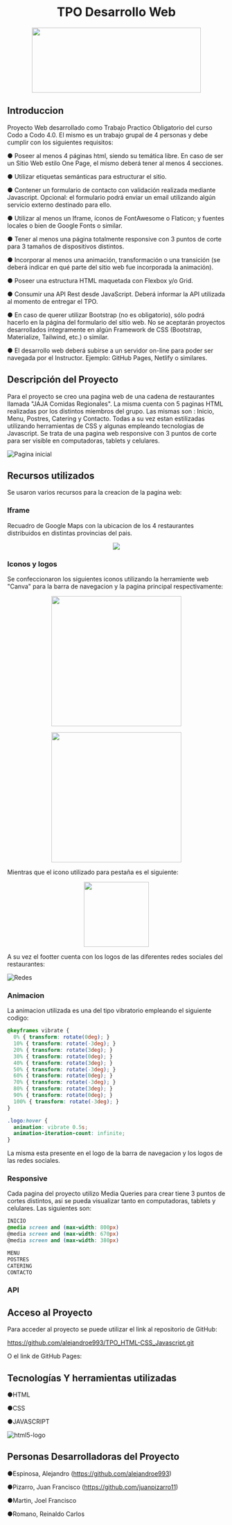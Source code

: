 <h1 align="center"> TPO Desarrollo Web </h1>


<p align="center"> <img src ="https://github.com/alejandroe993/TPO_HTML-CSS_Javascript/assets/95320686/be080835-75f2-4b42-88a1-6849e310e87a" width="390" height="150"> </p>


## Introduccion
Proyecto Web desarrollado como Trabajo Practico Obligatorio del curso Codo a Codo 4.0. El mismo es un trabajo grupal de 4 personas y debe cumplir con los siguientes requisitos:

● Poseer al menos 4 páginas html, siendo su temática libre. En caso de ser un Sitio
Web estilo One Page, el mismo deberá tener al menos 4 secciones.

● Utilizar etiquetas semánticas para estructurar el sitio.

● Contener un formulario de contacto con validación realizada mediante Javascript.
Opcional: el formulario podrá enviar un email utilizando algún servicio externo
destinado para ello.

● Utilizar al menos un Iframe, íconos de FontAwesome o Flaticon; y fuentes locales o
bien de Google Fonts o similar.

● Tener al menos una página totalmente responsive con 3 puntos de corte para 3
tamaños de dispositivos distintos.

● Incorporar al menos una animación, transformación o una transición (se deberá
indicar en qué parte del sitio web fue incorporada la animación).

● Poseer una estructura HTML maquetada con Flexbox y/o Grid.

● Consumir una API Rest desde JavaScript. Deberá informar la API utilizada al
momento de entregar el TPO.

● En caso de querer utilizar Bootstrap (no es obligatorio), sólo podrá hacerlo en la
página del formulario del sitio web. No se aceptarán proyectos desarrollados
íntegramente en algún Framework de CSS (Bootstrap, Materialize, Tailwind, etc.) o
similar.

● El desarrollo web deberá subirse a un servidor on-line para poder ser navegada por
el Instructor. Ejemplo: GitHub Pages, Netlify o similares.

## Descripción del Proyecto
Para el proyecto se creo una pagina web de una cadena de restaurantes llamada "JAJA Comidas Regionales". La misma cuenta con 5 paginas HTML realizadas por los distintos miembros del grupo. Las mismas son : Inicio, Menu, Postres, Catering y Contacto. Todas a su vez estan estilizadas utilizando herramientas de CSS y algunas empleando tecnologias de Javascript. Se trata de una pagina web responsive con 3 puntos de corte para ser visible en computadoras, tablets y celulares. 

![Pagina inicial](https://github.com/alejandroe993/TPO_HTML-CSS_Javascript/assets/95320686/8ecb45a4-3d89-41c5-8b97-d5d6dca44588)




## Recursos utilizados
Se usaron varios recursos para la creacion de la pagina web:

### Iframe
Recuadro de Google Maps con la ubicacion de los 4 restaurantes distribuidos en distintas provincias del pais.

<p align="center"> <img src ="https://github.com/alejandroe993/TPO_HTML-CSS_Javascript/assets/95320686/a679ff46-879e-4484-b2fc-81739e4d30a6" > </p>


### Iconos y logos
Se confeccionaron los siguientes iconos utilizando la herramiente web "Canva" para la barra de navegacion y la pagina principal respectivamente:

<p align="center"> <img src ="https://github.com/alejandroe993/TPO_HTML-CSS_Javascript/assets/95320686/7d523048-3a0d-44c1-be03-186e5e990e90" width="300" height="300"> </p>

<p align="center"> <img src ="https://github.com/alejandroe993/TPO_HTML-CSS_Javascript/assets/95320686/82df3b9d-d130-4dda-b7cc-702073e150ae" width="300" height="300"> </p>


Mientras que el icono utilizado para pestaña es el siguiente:

<p align="center"> <img src ="https://github.com/alejandroe993/TPO_HTML-CSS_Javascript/assets/95320686/8e5d13fd-3dd1-4ae1-876f-3df766b65128" width="150" height="150"> </p>


A su vez el footter cuenta con los logos de las diferentes redes sociales del restaurantes:

![Redes](https://github.com/alejandroe993/TPO_HTML-CSS_Javascript/assets/95320686/7983368b-c531-4c83-b127-a5aeb3a8f635)


### Animacion
La animacion utilizada es una del tipo vibratorio empleando el siguiente codigo:

```css
@keyframes vibrate {
  0% { transform: rotate(0deg); }
  10% { transform: rotate(-3deg); }
  20% { transform: rotate(3deg); }
  30% { transform: rotate(0deg); }
  40% { transform: rotate(3deg); }
  50% { transform: rotate(-3deg); }
  60% { transform: rotate(0deg); }
  70% { transform: rotate(-3deg); }
  80% { transform: rotate(3deg); }
  90% { transform: rotate(0deg); }
  100% { transform: rotate(-3deg); }
}

.logo:hover {
  animation: vibrate 0.5s;
  animation-iteration-count: infinite;
}

```
La misma esta presente en el logo de la barra de navegacion y los logos de las redes sociales.


### Responsive
Cada pagina del proyecto utilizo Media Queries para crear tiene 3 puntos de cortes distintos, asi se pueda visualizar tanto en computadoras, tablets y celulares. Las siguientes son:




```css
INICIO
@media screen and (max-width: 800px)
@media screen and (max-width: 670px)
@media screen and (max-width: 380px)

MENU
POSTRES
CATERING
CONTACTO
```


### API


## Acceso al Proyecto
Para acceder al proyecto se puede utilizar el link al repositorio de GitHub:

https://github.com/alejandroe993/TPO_HTML-CSS_Javascript.git

O el link de GitHub Pages:


## Tecnologías Y herramientas utilizadas

 ●HTML
 
 ●CSS
 
 ●JAVASCRIPT
 
 
![html5-logo](https://github.com/alejandroe993/TPO_HTML-CSS_Javascript/assets/95320686/6de6981c-414e-4687-8e69-55a04e541570)


## Personas Desarrolladoras del Proyecto
●Espinosa, Alejandro (https://github.com/alejandroe993)

●Pizarro, Juan Francisco (https://github.com/juanpizarro11)

●Martin, Joel Francisco

●Romano, Reinaldo Carlos

